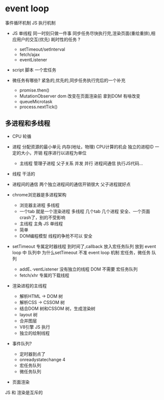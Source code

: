 # event loop

事件循环机制 JS 执行机制

- JS 单线程
  同一时刻只做一件事
  同步任务尽快执行完,渲染页面(重绘重排),相应用户的交互(优先)
  耗时性的任务 ?
  - setTimeout/setInterval
  - fetch/ajax
  - eventListener
- script 脚本
  一个宏任务

- 微任务有哪些?
  紧急的,优先的,同步任务执行完后的一个补充
  - promise.then()
  - MutationObserver
    dom 改变在页面渲染前 拿到DOM 有啥改变
  - queueMicrotask
  - process.nextTick()
  
## 多进程和多线程

- CPU 轮循
- 进程
分配资源的最小单元
  内存(地址，物理) CPU计算的机会
  独立的进程ID 一定的大小，开销
  程序进行以进程为单位
  - 主线程
    管理子进程 父子关系 并发 并行
    进程间通信
    执行JS代码...
- 线程
  干活的
- 进程间的通信
  两个独立进程间的通信开销很大
  父子进程就好点

- chrome浏览器是多进程架构
  - 浏览器主进程
    多线程
  - 一个tab 就是一个渲染进程
    多线程
    几个tab 几个进程
    安全、一个页面crash了，别的不受影响
  - 主线程 主角
    JS 单线程
  - 简单
  - DOM编程模型 线程的争抢不可以 安全

- setTimeout 专属定时器线程
  到时间了,callback 放入宏任务队列
  放到 event loop 中 队列中
  为什么setTimeout 不准
  event loop 机制
  宏任务，微任务 队列
  - addE、·ventListener 没有独立的线程
    DOM 不需要 宏任务队列
  - fetch/xhr 专属的下载线程

- 渲染进程的主线程
  - 解析HTML -> DOM 树
  - 解析CSS -> CSSOM 树
  - 结合DOM 树和CSSOM 树，生成渲染树
  - layout 树
  - 合并图层
  - V8引擎 JS 执行
  - 独立的绘制线程

- 事件队列?
  - 定时器到点了
  - onreadystatechange 4
  - 宏任务队列
  - 微任务队列

- 页面渲染

JS 和 渲染是互斥的
